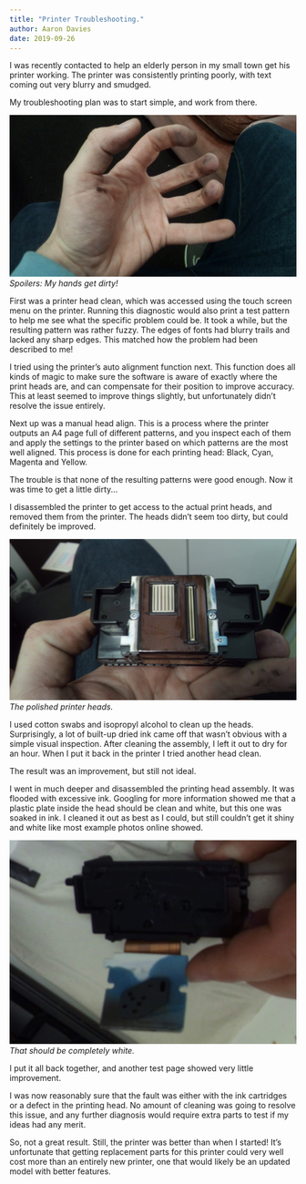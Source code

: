 ```yaml
---
title: "Printer Troubleshooting."
author: Aaron Davies
date: 2019-09-26
---
```


I was recently contacted to help an elderly person in my small town get his printer working. The printer was consistently printing poorly, with text coming out very blurry and smudged.

My troubleshooting plan was to start simple, and work from there.

[![spoilers.](/media/images/blog/spoilers.jpg)](/media/images/blog/spoilers.jpg)
_Spoilers: My hands get dirty!_

First was a printer head clean, which was accessed using the touch screen menu on the printer. Running this diagnostic would also print a test pattern to help me see what the specific problem could be. It took a while, but the resulting pattern was rather fuzzy. The edges of fonts had blurry trails and lacked any sharp edges. This matched how the problem had been described to me!

I tried using the printer’s auto alignment function next. This function does all kinds of magic to make sure the software is aware of exactly where the print heads are, and can compensate for their position to improve accuracy. This at least seemed to improve things slightly, but unfortunately didn’t resolve the issue entirely.

Next up was a manual head align. This is a process where the printer outputs an A4 page full of different patterns, and you inspect each of them and apply the settings to the printer based on which patterns are the most well aligned. This process is done for each printing head: Black, Cyan, Magenta and Yellow.

The trouble is that none of the resulting patterns were good enough. Now it was time to get a little dirty...

I disassembled the printer to get access to the actual print heads, and removed them from the printer. The heads didn’t seem too dirty, but could definitely be improved.

[![cart.](/media/images/blog/cart.jpg)](/media/images/blog/cart.jpg)
_The polished printer heads._

I used cotton swabs and isopropyl alcohol to clean up the heads. Surprisingly, a lot of built-up dried ink came off that wasn’t obvious with a simple visual inspection. After cleaning the assembly, I left it out to dry for an hour. When I put it back in the printer I tried another head clean.

The result was an improvement, but still not ideal.

I went in much deeper and disassembled the printing head assembly. It was flooded with excessive ink. Googling for more information showed me that a plastic plate inside the head should be clean and white, but this one was soaked in ink. I cleaned it out as best as I could, but still couldn’t get it shiny and white like most example photos online showed.

[![white.](/media/images/blog/shouldbewhite.jpg)](/media/images/blog/shouldbewhite.jpg)
_That should be completely white._

I put it all back together, and another test page showed very little improvement.

I was now reasonably sure that the fault was either with the ink cartridges or a defect in the printing head. No amount of cleaning was going to resolve this issue, and any further diagnosis would require extra parts to test if my ideas had any merit.

So, not a great result. Still, the printer was better than when I started! It’s unfortunate that getting replacement parts for this printer could very well cost more than an entirely new printer, one that would likely be an updated model with better features.

